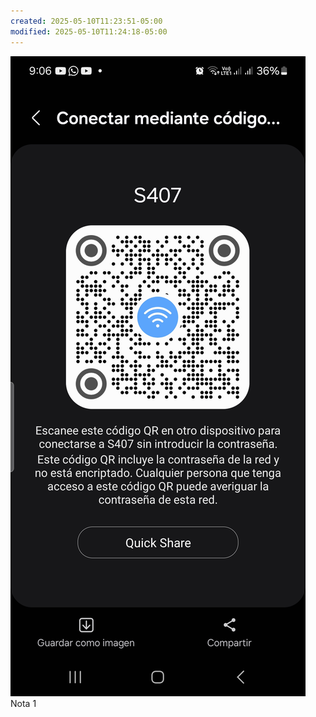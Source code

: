 ```yaml
---
created: 2025-05-10T11:23:51-05:00
modified: 2025-05-10T11:24:18-05:00
---
```


![Image](./0dd4b73f3b7db98af3aeb8be616d5bea.jpg) Nota 1
